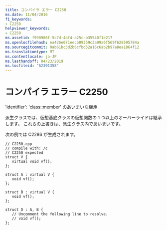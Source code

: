 ```yaml
---
title: コンパイラ エラー C2250
ms.date: 11/04/2016
f1_keywords:
- C2250
helpviewer_keywords:
- C2250
ms.assetid: f990986f-5c7d-4af4-a25c-b35540f1e217
ms.openlocfilehash: ea426e071eecb09359c3a99a6f569f628595784a
ms.sourcegitcommit: 0ab61bc3d2b6cfbd52a16c6ab2b97a8ea1864f12
ms.translationtype: MT
ms.contentlocale: ja-JP
ms.lasthandoff: 04/23/2019
ms.locfileid: "62301358"
---
```

# <a name="compiler-error-c2250"></a>コンパイラ エラー C2250

'identifier': 'class::member' のあいまいな継承

派生クラスでは、仮想基底クラスの仮想関数の 1 つ以上のオーバーライドは継承します。 これらの上書きは、派生クラス内であいまいです。

次の例では C2286 が生成されます。

```
// C2250.cpp
// compile with: /c
// C2250 expected
struct V {
   virtual void vf();
};

struct A : virtual V {
   void vf();
};

struct B : virtual V {
   void vf();
};

struct D : A, B {
   // Uncomment the following line to resolve.
   // void vf();
};
```